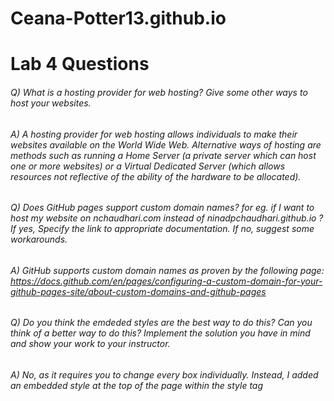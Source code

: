 # Ceana-Potter13.github.io

# Lab 4 Questions
###### Q) What is a hosting provider for web hosting? Give some other ways to host your websites.
###### A) A hosting provider for web hosting allows individuals to make their websites available on the World Wide Web. Alternative ways of hosting are methods such as running a Home Server (a private server which can host one or more websites) or a Virtual Dedicated Server (which allows resources not reflective of the ability of the hardware to be allocated).
###### Q) Does GitHub pages support custom domain names? for eg. if I want to host my website on nchaudhari.com instead of ninadpchaudhari.github.io ? If yes, Specify the link to appropriate documentation. If no, suggest some workarounds.
###### A) GitHub supports custom domain names as proven by the following page: https://docs.github.com/en/pages/configuring-a-custom-domain-for-your-github-pages-site/about-custom-domains-and-github-pages
###### Q) Do you think the emdeded styles are the best way to do this? Can you think of a better way to do this? Implement the solution you have in mind and show your work to your instructor.
###### A) No, as it requires you to change every box individually. Instead, I added an embedded style at the  top of the page within the style tag
